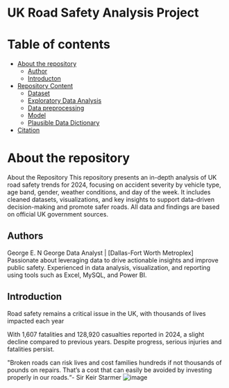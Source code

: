 # UK Road Safety Analysis Project
Table of contents
=================

<!--ts-->
   * [About the repository](#About-the-repository)
      * [Author](#Author)
      * [Introducton](#Introduction)
   * [Repository Content](#Repository-Content)
      * [Dataset](#Dataset)
      * [Exploratory Data Analysis](#Exploratory-Data-Analysis)
      * [Data preprocessing](#Data-preprocessing)
      * [Model](#Model)
      * [Plausible Data Dictionary](#Plausible-Data-Dictionary)
  * [Citation](#Citation)
<!--te-->
About the repository
============
About the Repository
This repository presents an in-depth analysis of UK road safety trends for 2024, focusing on accident severity by vehicle type, age band, gender, weather conditions, and day of the week. It includes cleaned datasets, visualizations, and key insights to support data-driven decision-making and promote safer roads. All data and findings are based on official UK government sources.

Authors
--------------
George E. N George
Data Analyst | [Dallas-Fort Worth Metroplex]
Passionate about leveraging data to drive actionable insights and improve public safety. Experienced in data analysis, visualization, and reporting using tools such as Excel, MySQL, and Power BI.

Introduction
--------------
Road safety remains a critical issue in the UK, with thousands of lives impacted each year

With 1,607 fatalities and 128,920 casualties reported in 2024, a slight decline compared to previous years. Despite progress, serious injuries and fatalities persist.

"Broken roads can risk lives and cost families hundreds if not thousands of pounds on repairs. That’s a cost that can easily be avoided by investing properly in our roads.“- Sir Keir Starmer
![image](https://github.com/user-attachments/assets/bfca63b8-10d0-477f-8503-2735ea562776)

